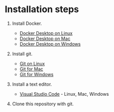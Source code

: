# Installation steps

1. Install Docker.

   * [Docker Desktop on Linux](https://docs.docker.com/desktop/setup/install/linux/)
   * [Docker Desktop on Mac](https://docs.docker.com/desktop/setup/install/mac-install/)
   * [Docker Desktop on Windows](https://docs.docker.com/desktop/setup/install/windows-install/)

1. Install git.

   * [Git on Linux](https://git-scm.com/downloads/linux)
   * [Git for Mac](https://git-scm.com/downloads/mac)
   * [Git for Windows](https://git-scm.com/downloads/win)

1. Install a text editor.

   * [Visual Studio Code](https://code.visualstudio.com/download) - Linux, Mac, Windows

1. Clone this repository with git.

